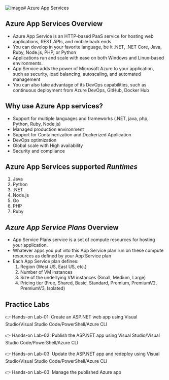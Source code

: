 ![image](https://github.com/novatecstack/ms-azure-admin-masterclass/assets/121426292/48a742ee-feeb-4e13-88db-6c2b7f059115)# Azure App Services

## Azure App Services Overview
   - Azure App Service is an HTTP-based PaaS service for hosting web applications, REST APIs, and mobile back ends
   - You can develop in your favorite language, be it .NET, .NET Core, Java, Ruby, Node.js, PHP, or Python
   - Applications run and scale with ease on both Windows and Linux-based environments.
   - App Service adds the power of Microsoft Azure to your application, such as security, load balancing, autoscaling, and automated management
   - You can also take advantage of its DevOps capabilities, such as continuous deployment from Azure DevOps, GitHub, Docker Hub

## Why use Azure App services?
   - Support for multiple languages and frameworks (.NET, java, php, Python, Ruby, Node.js)
   - Managed production environment
   - Support for Containerization and Dockerized Application
   - DevOps optimization
   - Global scale with High availability
   - Security and compliance

## Azure App Services supported *Runtimes*
   1) Java
   2) Python
   3) .NET
   4) Node.js
   5) Go
   6) PHP
   7) Ruby

## *Azure App Service Plans* Overview
   - App Service Plans service is a set of compute resources for hosting your application.
   - Whatever apps you put into this App Service plan run on these compute resources as defined by your App Service plan
   - Each App Service plan defines:
     1) Region (West US, East US, etc.)
     2) Number of VM instances
     3) Size of the underlying VM instances (Small, Medium, Large)
     4) Pricing tier (Free, Shared, Basic, Standard, Premium, PremiumV2, PremiumV3, Isolated)

## Practice Labs
👉 Hands-on Lab-01: Create an ASP.NET web app using Visual Studio/Visual Studio Code/PowerShell/Azure CLI</br></br>
👉 Hands-on Lab-02: Publish the ASP.NET app using Visual Studio/Visual Studio Code/PowerShell/Azure CLI</br></br>
👉 Hands-on Lab-03: Update the ASP.NET app and redeploy using Visual Studio/Visual Studio Code/PowerShell/Azure CLI</br></br>
👉 Hands-on Lab-03: Manage the published Azure app</br></br>

